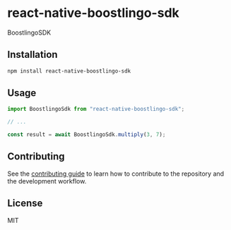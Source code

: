 # react-native-boostlingo-sdk

BoostlingoSDK

## Installation

```sh
npm install react-native-boostlingo-sdk
```

## Usage

```js
import BoostlingoSdk from "react-native-boostlingo-sdk";

// ...

const result = await BoostlingoSdk.multiply(3, 7);
```

## Contributing

See the [contributing guide](CONTRIBUTING.md) to learn how to contribute to the repository and the development workflow.

## License

MIT
